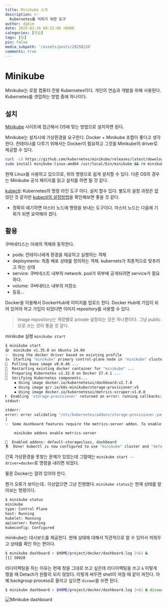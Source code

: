 ```yaml
---
title: Minikube 소개
description: >-
  Kubernetes를 익히기 위한 도구
author: dgkim
date: 2025-02-26 08:32:00 +0900
categories: [학습]
tags: [팁]
pin: false
media_subpath: '/assets/posts/20250226'
comments: true
---
```

# Minikube 
 
 Minikube는 로컬 컴퓨터 전용 Kubernetes이다. 개인의 연습과 개발을 위해 사용된다.
Kubernetes를 셋업하는 방법 중에 하나이다.

## 설치

[Minikube](https://minikube.sigs.k8s.io/docs/start/?arch=%2Flinux%2Fx86-64%2Fstable%2Fbinary+download) 사이트에 접근해서 OS에 맞는 방법으로 설치하면 된다. 

Minikube는 설치시에 가상환경을 요구한다. Docker + Minikube 조합이 좋다고 생각한다. 컨테이너를 다루기 위해서는 Docker이 필요하고 그것을 Minikube의 driver로 제공할 수 있다.

``` bash
curl -LO https://github.com/kubernetes/minikube/releases/latest/download/minikube-linux-amd64
sudo install minikube-linux-amd64 /usr/local/bin/minikube && rm minikube-linux-amd64
```

현재 Linux를 사용하고 있으므로, 위의 명령으로 쉽게 설치할 수 있다.
다른 OS의 경우는 Minikube 공식 페이지를 읽고 설치를 하면 될 것 같다.

[kubectl](https://kubernetes.io/docs/tasks/tools/install-kubectl-linux/): Kubernetes의 명령 라인 도구 이다. 설치 할수 있다. 별도의 설정 과정은 없었던 것 같지만 [kubectl의 설정방법](https://minikube.sigs.k8s.io/docs/handbook/kubectl/)을 확인해보면 좋을 것 같다. 

* 정확히 얘기하면 마스터 노드에 명령을 보내는 도구이다. 마스터 노드는 다음에 기회가 되면 요약해야 겠다.

## 활용

쿠버네티스는 아래의 객체와 동작한다.
- pods: 컨테이너에게 환경을 제공하고 실행하는 객체
- deployments: 최종 배포 상태를 정의하는 객체. kubernets가 최종적으로 맞추려고 하는 상태
- service: 쿠버네스트 내부의 network. pod가 외부에 공개되려면 service가 필요하다.
- volume: 쿠버네티스 내부의 저장소
- 등등...

Docker을 이용해서 DockerHub에 이미지를 업로드 한다. Docker Hub에 가입이 되어 있어야 하고 가입이 되었다면 이미지 repository를 사용할 수 있다. 

> image repository는 계정별로 private 설정되는 것은 하나뿐이다. 그냥 public으로 쓰는 것이 좋을 것 같다.

minikube 실행 `minikube start` 

``` bash
$ minikube start
😄  minikube v1.35.0 on Ubuntu 24.04
✨  Using the docker driver based on existing profile
👍  Starting "minikube" primary control-plane node in "minikube" cluster
🚜  Pulling base image v0.0.46 ...
🔄  Restarting existing docker container for "minikube" ...
🐳  Preparing Kubernetes v1.32.0 on Docker 27.4.1 ...
🔎  Verifying Kubernetes components...
    ▪ Using image docker.io/kubernetesui/dashboard:v2.7.0
    ▪ Using image gcr.io/k8s-minikube/storage-provisioner:v5
    ▪ Using image docker.io/kubernetesui/metrics-scraper:v1.0.8
❗  Enabling 'storage-provisioner' returned an error: running callbacks: [sudo KUBECONFIG=/var/lib/minikube/kubeconfig /var/lib/minikube/binaries/v1.32.0/kubectl apply --force -f /etc/kubernetes/addons/storage-provisioner.yaml: Process exited with status 1
stdout:

stderr:
error: error validating "/etc/kubernetes/addons/storage-provisioner.yaml": error validating data: failed to download openapi: Get "https://localhost:8443/openapi/v2?timeout=32s": dial tcp [::1]:8443: connect: connection refused; if you choose to ignore these errors, turn validation off with --validate=false
]
💡  Some dashboard features require the metrics-server addon. To enable all features please run:

	minikube addons enable metrics-server

🌟  Enabled addons: default-storageclass, dashboard
🏄  Done! kubectl is now configured to use "minikube" cluster and "default" namespace by default

```
간혹 가상환경을 못찾는 문제가 있었는데 그럴때는 `minikube start --driver=docker`로 명령을 내리면 되었다.

물론 Docker는 깔려 있어야 한다.

뭔가 오류가 보이는데.. 이상없으면 그냥 진행했다. `minikube status`는 현재 상태를 알아보는 명령이다.


``` bash
$ minikube status
minikube
type: Control Plane
host: Running
kubelet: Running
apiserver: Running
kubeconfig: Configured

```

minikube는 대시보드를 제공한다. 현재 상태에 대해서 직관적으로 알 수 있어서 띄워두고 상태를 확인 하는 편이다.

``` bash
$ minikube dashboard > $HOME/project/docker/dashboard.log 2>&1 &
[1] 58920
```

리다이렉팅을 하는 이유는 현재 창을 그대로 쓰고 싶은데 리다이렉팅을 쓰고 `&` 이렇게 했을 때
Detach가 원활히 되지 않았다. 이렇게 써두면 shell이 꺼질 때 같이 꺼진다. 아예 backgroup process로 
올리고 싶으면 `disown`을 쓰면 된다.


``` bash
$ minikube dashboard > $HOME/project/docker/dashboard.log 2>&1 & disown
```

![Minikube dashboard](minikube-dashboard.png)

